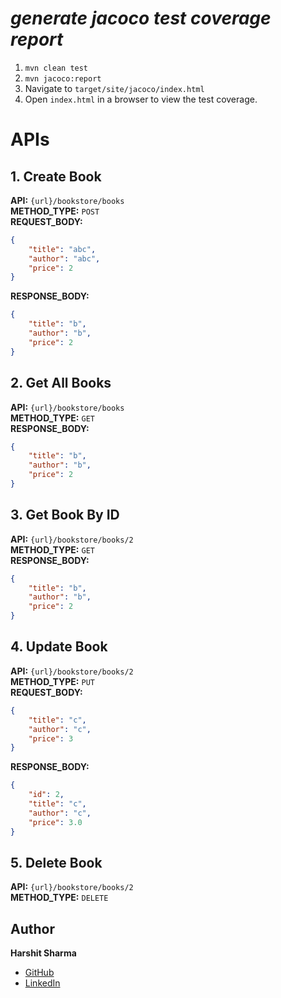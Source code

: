 # *generate jacoco test coverage report*
1. `mvn clean test`
2. `mvn jacoco:report`
3. Navigate to `target/site/jacoco/index.html`
4. Open `index.html` in a browser to view the test coverage.




# APIs

## 1. Create Book
**API:** `{url}/bookstore/books`  
**METHOD_TYPE:** `POST`  
**REQUEST_BODY:**  
```json
{
    "title": "abc",
    "author": "abc",
    "price": 2
}
```
**RESPONSE_BODY:**  
```json
{
    "title": "b",
    "author": "b",
    "price": 2
}
```

## 2. Get All Books
**API:** `{url}/bookstore/books`  
**METHOD_TYPE:** `GET`  
**RESPONSE_BODY:**  
```json
{
    "title": "b",
    "author": "b",
    "price": 2
}
```

## 3. Get Book By ID
**API:** `{url}/bookstore/books/2`  
**METHOD_TYPE:** `GET`  
**RESPONSE_BODY:**  
```json
{
    "title": "b",
    "author": "b",
    "price": 2
}
```

## 4. Update Book
**API:** `{url}/bookstore/books/2`  
**METHOD_TYPE:** `PUT`  
**REQUEST_BODY:**  
```json
{
    "title": "c",
    "author": "c",
    "price": 3
}
```
**RESPONSE_BODY:**  
```json
{
    "id": 2,
    "title": "c",
    "author": "c",
    "price": 3.0
}
```

## 5. Delete Book
**API:** `{url}/bookstore/books/2`  
**METHOD_TYPE:** `DELETE`




## Author  
**Harshit Sharma**  
- [GitHub](https://github.com/harshiteuro)  
- [LinkedIn](https://www.linkedin.com/in/harshit-sharma-94773b1b0/)  